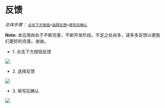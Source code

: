 # <span id = "反馈">反馈</span>


*总体步骤：* [`点击下方按钮`](#1)` > `[`选择反馈`](#2)` > `[`填写后确认`](#3)

**Note:** 本应用尚处于不断完善，不断开发阶段。不足之处尚多，请多多反馈以便我们更好的完善。谢谢。

- <span id = "1">1. 点击下方按钮反馈</span>

![](https://tva1.sinaimg.cn/large/006y8mN6ly1g6t6yu48x5j30hq0uqjs3.jpg)

- <span id = "2">2. 选择反馈</span>

![](https://tva1.sinaimg.cn/large/006y8mN6ly1g6t713kx7zj30hw0umwfc.jpg)

- <span id = "3">3. 填写后确认</span>

![](https://tva1.sinaimg.cn/large/006y8mN6ly1g6t7c9amknj30hs0ukq3l.jpg)
